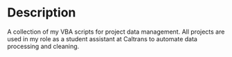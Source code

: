 # Description
A collection of my VBA scripts for project data management. All projects are used in my role as a student assistant at Caltrans to automate data processing and cleaning.
